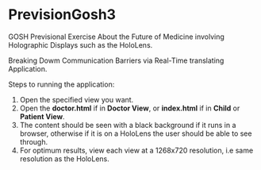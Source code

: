 # PrevisionGosh3

GOSH Previsional Exercise About the Future of Medicine involving Holographic Displays such as the HoloLens. 

Breaking Dowm Communication Barriers via Real-Time translating Application.

Steps to running the application: 

1. Open the specified view you want.
2. Open the <b>doctor.html</b> if in <b>Doctor View</b>, or <b>index.html</b> if in <b>Child</b> or <b>Patient View</b>.
3. The content should be seen with a black background if it runs in a browser, otherwise if it is on a HoloLens the user should be able to see through.
4. For optimum results, view each view at a 1268x720 resolution, i.e same resolution as the HoloLens.
